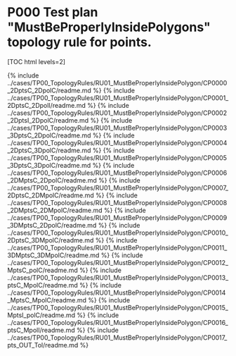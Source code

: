 # P000 Test plan "MustBeProperlyInsidePolygons" topology rule for points.

[TOC html levels=2]

{% include ../cases/TP00_TopologyRules/RU01_MustBeProperlyInsidePolygon/CP0000_2DptsC_2DpolC/readme.md %}
{% include ../cases/TP00_TopologyRules/RU01_MustBeProperlyInsidePolygon/CP0001_2DptsC_2DpolI/readme.md %}
{% include ../cases/TP00_TopologyRules/RU01_MustBeProperlyInsidePolygon/CP0002_2DptsI_2DpolC/readme.md %}
{% include ../cases/TP00_TopologyRules/RU01_MustBeProperlyInsidePolygon/CP0003_3DptsC_2DpolC/readme.md %}
{% include ../cases/TP00_TopologyRules/RU01_MustBeProperlyInsidePolygon/CP0004_2DptsC_3DpolC/readme.md %}
{% include ../cases/TP00_TopologyRules/RU01_MustBeProperlyInsidePolygon/CP0005_3DptsC_3DpolC/readme.md %}
{% include ../cases/TP00_TopologyRules/RU01_MustBeProperlyInsidePolygon/CP0006_2DMptsC_2DpolC/readme.md %}
{% include ../cases/TP00_TopologyRules/RU01_MustBeProperlyInsidePolygon/CP0007_2DptsC_2DMpolC/readme.md %}
{% include ../cases/TP00_TopologyRules/RU01_MustBeProperlyInsidePolygon/CP0008_2DMptsC_2DMpolC/readme.md %}
{% include ../cases/TP00_TopologyRules/RU01_MustBeProperlyInsidePolygon/CP0009_3DMptsC_2DpolC/readme.md %}
{% include ../cases/TP00_TopologyRules/RU01_MustBeProperlyInsidePolygon/CP0010_2DptsC_3DMpolC/readme.md %}
{% include ../cases/TP00_TopologyRules/RU01_MustBeProperlyInsidePolygon/CP0011_3DMptsC_3DMpolC/readme.md %}
{% include ../cases/TP00_TopologyRules/RU01_MustBeProperlyInsidePolygon/CP0012_MptsC_polC/readme.md %}
{% include ../cases/TP00_TopologyRules/RU01_MustBeProperlyInsidePolygon/CP0013_ptsC_MpolC/readme.md %}
{% include ../cases/TP00_TopologyRules/RU01_MustBeProperlyInsidePolygon/CP0014_MptsC_MpolC/readme.md %}
{% include ../cases/TP00_TopologyRules/RU01_MustBeProperlyInsidePolygon/CP0015_MptsI_polC/readme.md %}
{% include ../cases/TP00_TopologyRules/RU01_MustBeProperlyInsidePolygon/CP0016_ptsC_MpolI/readme.md %}
{% include ../cases/TP00_TopologyRules/RU01_MustBeProperlyInsidePolygon/CP0017_pts_OUT_Tol/readme.md %}


